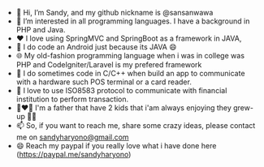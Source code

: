 - 👋 Hi, I’m Sandy, and my github nickname is @sansanwawa
- 👀 I’m interested in all programming languages. I have a background in PHP and Java.
- ❤️ I love using SpringMVC and SpringBoot as a framework in JAVA,
- 📱 I do code an Android just because its JAVA 😄
- 🌐 My old-fashion programming language when i was in college was PHP and CodeIgniter/Laravel is my prefered framework
- 🥁 I do sometimes code in C/C++ when build an app to communicate with a hardware such POS terminal or a card reader.
- 🌱 I love to use ISO8583 protocol to communicate with financial institution to perform transaction.
- 👩‍❤️‍👨 I'm a father that have 2 kids that i'am always enjoying they grew-up 🍎🍏
- 📫 So, if you want to reach me, share some crazy ideas, please contact me on sandyharyono@gmail.com
- 😄 Reach my paypal if you really love what i have done here (https://paypal.me/sandyharyono)

<!---
sansanwawa/sansanwawa is a ✨ special ✨ repository because its `README.md` (this file) appears on your GitHub profile.
You can click the Preview link to take a look at your changes.
--->
